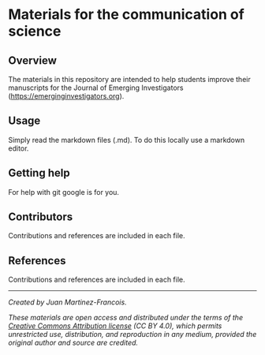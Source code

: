 # Materials for the communication of science

## Overview
The materials in this repository are intended to help students improve their manuscripts for the Journal of Emerging Investigators (https://emerginginvestigators.org).

## Usage
Simply read the markdown files (.md). To do this locally use a markdown editor.

## Getting help
For help with git google is for you.

## Contributors
Contributions and references are included in each file.

## References
Contributions and references are included in each file.

---
*Created by Juan Martinez-Francois.*

*These materials are open access and distributed under the terms of the [Creative Commons Attribution license](https://creativecommons.org/licenses/by/4.0/) (CC BY 4.0), which permits unrestricted use, distribution, and reproduction in any medium, provided the original author and source are credited.*